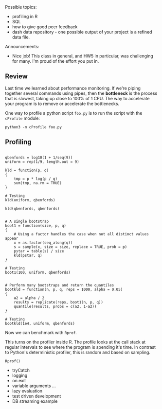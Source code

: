 Possible topics:

- profiling in R
- SQL
- how to give good peer feedback
- dash data repository - one possible output of your project is a refined data file.

Announcements:

- Nice job!
  This class in general, and HW5 in particular, was challenging for many.
  I'm proud of the effort you put in.


## Review

Last time we learned about performance monitoring.
If we're piping together several commands using pipes, then the __bottleneck__ is the process that is slowest, taking up close to 100% of 1 CPU.
The way to accelerate your program is to remove or accelerate the bottlenecks.

One way to profile a python script `foo.py` is to run the script with the `cProfile` module:

```{bash}
python3 -m cProfile foo.py
```


## Profiling

```{r}

qbenfords = log10(1 + 1/seq(9))
uniform = rep(1/9, length.out = 9)

kld = function(p, q)
{
    tmp = p * log(p / q)
    sum(tmp, na.rm = TRUE)
}

# Testing
kld(uniform, qbenfords)

kld(qbenfords, qbenfords)


# A single bootstrap
boot1 = function(size, p, q)
{
    # Using a factor handles the case when not all distinct values appear
    x = as.factor(seq_along(q))
    s = sample(x, size = size, replace = TRUE, prob = p)
    pstar = table(s) / size
    kld(pstar, q)
}

# Testing
boot1(100, uniform, qbenfords)


# Perform many bootstraps and return the quantiles
bootkld = function(n, p, q, reps = 1000, alpha = 0.05)
{
    a2 = alpha / 2
    results = replicate(reps, boot1(n, p, q))
    quantile(results, probs = c(a2, 1-a2))
}

# Testing
bootkld(1e4, uniform, qbenfords)
```

Now we can benchmark with `Rprof`.

This turns on the profiler inside R.
The profile looks at the call stack at regular intervals to see where the program is spending it's time.
In contrast to Python's deterministic profiler, this is random and based on sampling.

```{r}
Rprof()
```


- tryCatch
- logging
- on.exit
- variable arguments ...
- lazy evaluation
- test driven development
- DB streaming example

